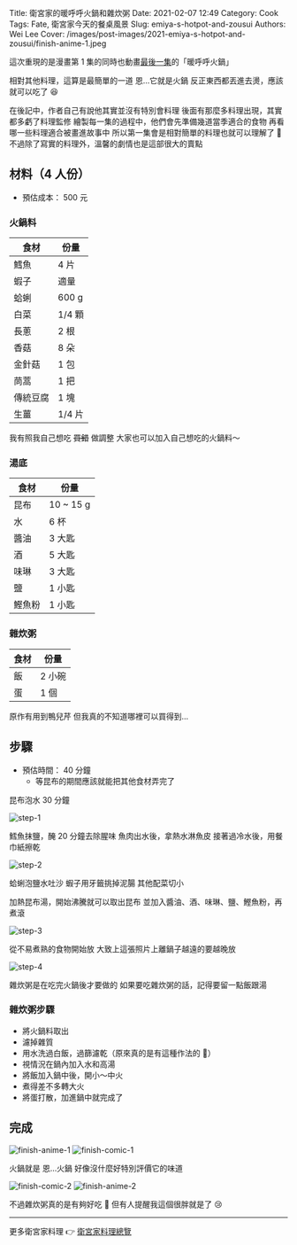 Title: 衛宮家的暖呼呼火鍋和雜炊粥
Date: 2021-02-07 12:49
Category: Cook
Tags: Fate, 衛宮家今天的餐桌風景
Slug: emiya-s-hotpot-and-zousui
Authors: Wei Lee
Cover: /images/post-images/2021-emiya-s-hotpot-and-zousui/finish-anime-1.jpeg

這次重現的是漫畫第 1 集的同時也動畫[最後一集](https://ani.gamer.com.tw/animeVideo.php?sn=16739)的「暖呼呼火鍋」

<!--more-->

相對其他料理，這算是最簡單的一道
恩...它就是火鍋
反正東西都丟進去燙，應該就可以吃了 😆

在後記中，作者自己有說他其實並沒有特別會料理
後面有那麼多料理出現，其實都多虧了料理監修
繪製每一集的過程中，他們會先準備幾道當季適合的食物
再看哪一些料理適合被畫進故事中
所以第一集會是相對簡單的料理也就可以理解了 🤔
不過除了寫實的料理外，溫馨的劇情也是這部很大的賣點

## 材料（4 人份）
* 預估成本： 500 元

### 火鍋料

| 食材 | 份量 |
| --- | --- |
| 鱈魚 | 4 片 |
| 蝦子 | 適量 |
| 蛤蜊 | 600 g |
| 白菜 | 1/4 顆 |
| 長蔥 | 2 根 |
| 香菇 | 8 朵 |
| 金針菇 | 1 包 |
| 茼蒿 | 1 把 |
| 傳統豆腐 | 1 塊 |
| 生薑 | 1/4 片 |

我有照我自己想吃 ~~買錯~~ 做調整
大家也可以加入自己想吃的火鍋料～

### 湯底

| 食材 | 份量 |
| --- | --- |
| 昆布 | 10 ~ 15 g |
| 水 | 6 杯 |
| 醬油 | 3 大匙 |
| 酒 | 5 大匙 |
| 味琳 | 3 大匙 |
| 鹽 | 1 小匙 |
| 鰹魚粉 | 1 小匙 |

### 雜炊粥

| 食材 | 份量 |
| --- | --- |
| 飯 | 2 小碗 |
| 蛋 | 1 個 |

原作有用到鴨兒芹
但我真的不知道哪裡可以買得到...

## 步驟
* 預估時間： 40 分鐘
    * 等昆布的期間應該就能把其他食材弄完了

昆布泡水 30 分鐘

![step-1]({static}/images/post-images/2021-emiya-s-hotpot-and-zousui/step-1.jpeg)

鱈魚抹鹽，醃 20 分鐘去除腥味
魚肉出水後，拿熱水淋魚皮
接著過冷水後，用餐巾紙擦乾

![step-2]({static}/images/post-images/2021-emiya-s-hotpot-and-zousui/step-2.jpeg)

蛤蜊泡鹽水吐沙
蝦子用牙籤挑掉泥腸
其他配菜切小

加熱昆布湯，開始沸騰就可以取出昆布
並加入醬油、酒、味琳、鹽、鰹魚粉，再煮滾

![step-3]({static}/images/post-images/2021-emiya-s-hotpot-and-zousui/step-3.jpeg)

從不易煮熟的食物開始放
大致上這張照片上離鍋子越遠的要越晚放

![step-4]({static}/images/post-images/2021-emiya-s-hotpot-and-zousui/step-4.jpeg)

雜炊粥是在吃完火鍋後才要做的
如果要吃雜炊粥的話，記得要留一點飯跟湯

### 雜炊粥步驟
* 將火鍋料取出
* 濾掉雜質
* 用水洗過白飯，過篩濾乾（原來真的是有這種作法的 🤔）
* 視情況在鍋內加入水和高湯
* 將飯加入鍋中後，開小～中火
* 煮得差不多轉大火
* 將蛋打散，加進鍋中就完成了

## 完成
![finish-anime-1]({static}/images/post-images/2021-emiya-s-hotpot-and-zousui/finish-anime-1.jpeg)
![finish-comic-1]({static}/images/post-images/2021-emiya-s-hotpot-and-zousui/finish-comic-1.jpeg)

火鍋就是
恩...火鍋
好像沒什麼好特別評價它的味道

![finish-comic-2]({static}/images/post-images/2021-emiya-s-hotpot-and-zousui/finish-comic-2.jpeg)
![finish-anime-2]({static}/images/post-images/2021-emiya-s-hotpot-and-zousui/finish-anime-2.jpeg)

不過雜炊粥真的是有夠好吃 🤩
但有人提醒我這個很胖就是了 😢

---

更多衛宮家料理 👉 [衛宮家料理總覽]({filename}/pages/emiya-toc.md)
